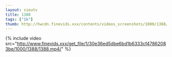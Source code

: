 ```yaml
--- 
layout: sieutv
title: 1388
tags: ["1k"]
thumb: http://hwcdn.finevids.xxx/contents/videos_screenshots/1000/1388/preview.mp4.jpg
---
```

{% include video src="http://www.finevids.xxx/get_file/1/30e36ed5dbe6bd1b6333cf47862083be/1000/1388/1388.mp4/" %} 
